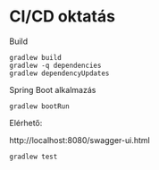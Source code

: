 # CI/CD oktatás

Build

```
gradlew build
gradlew -q dependencies 
gradlew dependencyUpdates
```

Spring Boot alkalmazás

```
gradlew bootRun
```

Elérhető:

http://localhost:8080/swagger-ui.html

```
gradlew test
```